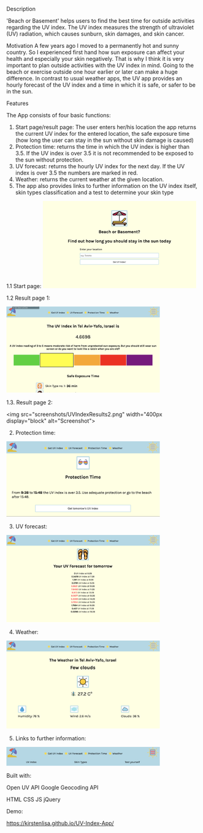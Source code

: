 Description

'Beach or Basement' helps users to find the best time for outside activities regarding the UV index. 
The UV index measures the strength of ultraviolet (UV) radiation, which causes sunburn, skin damages, and skin cancer.

Motivation
A few years ago I moved to a permanently hot and sunny country. So I experienced first hand how sun exposure can affect your health and especially your skin negatively. That is why I think it is very important to plan outside activities with the UV index in mind. Going to the beach or exercise outside one hour earlier or later can make a huge difference. In contrast to usual weather apps, the UV app provides an hourly forecast of the UV index and a time in which it is safe, or safer to be in the sun.


Features

The App consists of four basic functions:

1. Start page/result page: The user enters her/his location the app returns the current UV index for the entered location, the safe exposure time (how long the user can stay in the sun without skin damage is caused)
2. Protection time: returns the time in which the UV index is higher than 3.5. If the UV index is over 3.5 it is not recommended to be exposed to the sun without protection.
3. UV forecast: returns the hourly UV index for the next day. If the UV index is over 3.5 the numbers are marked in red.
4. Weather: returns the current weather at the given location.
5. The app also provides links to further information on the UV index itself, skin types classification and a test to determine your skin type

1.1 Start page:
 <img src="screenshots/StartPage.png" width="400px" display="block" alt="Screenshot">



1.2 Result page 1:

<img src="screenshots/UVIndexResult1.png" width="400px" display="block" alt="Screenshot">


1.3. Result page 2:

<img src="screenshots/UVIndexResults2.png" width="400px display="block" alt="Screenshot">


2. Protection time:

<img src="screenshots/ProtectionTime.png" width="400px" display="block" alt="Screenshot">


3. UV forecast:

<img src="screenshots/UVForecast.png" width="400px" display="block" alt="Screenshot">


4. Weather:

<img src="screenshots/Weather.png" width="400px" display="block" alt="Screenshot">


5. Links to further information: 

<img src="screenshots/ExtendedMenu.png" width="400px" display="block" alt="Screenshot">


Built with:

Open UV API
Google Geocoding API

HTML
CSS
JS
jQuery

Demo: 

https://kirstenlisa.github.io/UV-Index-App/

